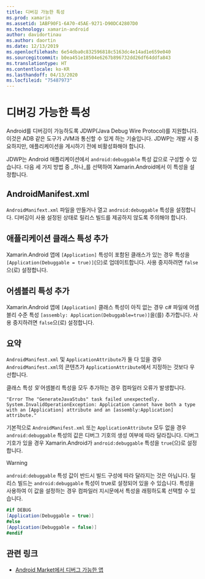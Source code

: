 ```yaml
---
title: 디버깅 가능한 특성
ms.prod: xamarin
ms.assetid: 1ABF90F1-6A70-45AE-9271-D90DC42807D0
ms.technology: xamarin-android
author: davidortinau
ms.author: daortin
ms.date: 12/13/2019
ms.openlocfilehash: 6e54dba0c832596818c5163dc4e14ad1e659e040
ms.sourcegitcommit: b0ea451e18504e6267b896732dd26df64ddfa843
ms.translationtype: HT
ms.contentlocale: ko-KR
ms.lasthandoff: 04/13/2020
ms.locfileid: "75487973"
---
```

# <a name="debuggable-attribute"></a>디버깅 가능한 특성

Android를 디버깅이 가능하도록 JDWP(Java Debug Wire Protocol)를 지원합니다. 이것은 ADB 같은 도구가 JVM과 통신할 수 있게 하는 기술입니다. JDWP는 개발 시 중요하지만, 애플리케이션을 게시하기 전에 비활성화해야 합니다.

JDWP는 Android 애플리케이션에서 `android:debuggable` 특성 값으로 구성할 수 있습니다. 다음 세 가지 방법 중 _하나_를 선택하여 Xamarin.Android에서 이 특성을 설정합니다.

## <a name="androidmanifestxml"></a>AndroidManifest.xml

`AndroidManifext.xml` 파일을 만들거나 열고 `android:debuggable` 특성을 설정합니다. 디버깅이 사용 설정된 상태로 릴리스 빌드를 제공하지 않도록 주의해야 합니다.

## <a name="add-an-application-class-attribute"></a>애플리케이션 클래스 특성 추가

Xamarin.Android 앱에 `[Application]` 특성이 포함된 클래스가 있는 경우 특성을 `[Application(Debuggable = true)]`(으)로 업데이트합니다. 사용 중지하려면 `false`으(로) 설정합니다.

## <a name="add-an-assembly-attribute"></a>어셈블리 특성 추가

Xamarin.Android 앱에 `[Application]` 클래스 특성이 아직 없는 경우 c# 파일에 어셈블리 수준 특성 `[assembly: Application(Debuggable=true)]`을(를) 추가합니다. 사용 중지하려면 `false`으(로) 설정합니다.

## <a name="summary"></a>요약

`AndroidManifest.xml` 및 `ApplicationAttribute`가 둘 다 있을 경우 `AndroidManifest.xml`의 콘텐츠가 `ApplicationAttribute`에서 지정하는 것보다 우선합니다.

클래스 특성 _및_ 어셈블리 특성을 모두 추가하는 경우 컴파일러 오류가 발생합니다.

```error
"Error The "GenerateJavaStubs" task failed unexpectedly.
System.InvalidOperationException: Application cannot have both a type with an [Application] attribute and an [assembly:Application] attribute."
```

기본적으로 `AndroidManifest.xml` 또는 `ApplicationAttribute` 모두 없을 경우 `android:debuggable` 특성의 값은 디버그 기호의 생성 여부에 따라 달라집니다. 디버그 기호가 있을 경우 Xamarin.Android가 `android:debuggable` 특성을 `true`(으)로 설정합니다.

> [!WARNING]
> `android:debuggable` 특성 값이 반드시 빌드 구성에 따라 달라지는 것은 아닙니다. 릴리스 빌드는 `android:debuggable` 특성이 true로 설정되어 있을 수 있습니다. 특성을 사용하여 이 값을 설정하는 경우 컴파일러 지시문에서 특성을 래핑하도록 선택할 수 있습니다.
> 
> ```csharp
> #if DEBUG
> [Application(Debuggable = true)]
> #else
> [Application(Debuggable = false)]
> #endif
> ```

## <a name="related-links"></a>관련 링크

- [Android Market에서 디버그 가능한 앱](https://labs.f-secure.com/archive/debuggable-apps-in-android-market/)
